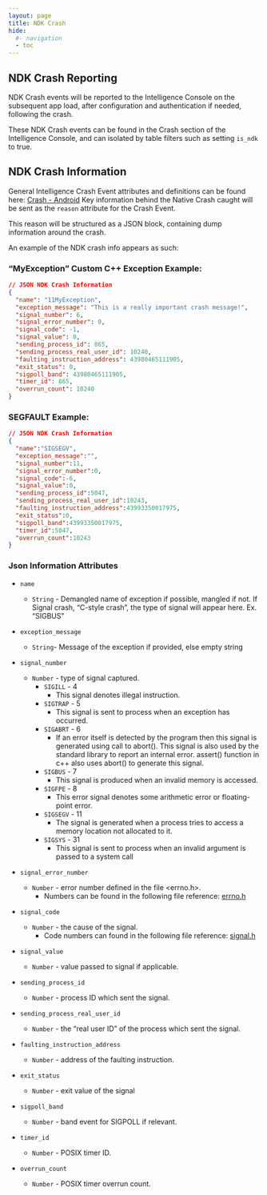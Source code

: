 ```yaml
---
layout: page
title: NDK Crash
hide:
  #- navigation
  - toc
---
```


## NDK Crash Reporting

NDK Crash events will be reported to the Intelligence Console on the subsequent app load, after configuration and authentication if needed, following the crash.

These NDK Crash events can be found in the Crash section of the Intelligence Console, and can isolated by table filters such as setting `is_ndk` to true.

## NDK Crash Information
General Intelligence Crash Event attributes and definitions can be found here: [Crash - Android](https://docs.omnissa.com/bundle/WS1Intelligence/page/IntelExpMngtDefMobileIntelligenceSDK.html#crashes_-_android)
Key information behind the Native Crash caught will be sent as the `reason` attribute for the Crash Event.

This reason will be structured as a JSON block, containing dump information around the crash.

An example of the NDK crash info appears as such:
### “MyException” Custom C++ Exception Example:
```JSON
// JSON NDK Crash Information
{
  "name": "11MyException",
  "exception_message": "This is a really important crash message!",
  "signal_number": 6,
  "signal_error_number": 0,
  "signal_code": -1,
  "signal_value": 0,
  "sending_process_id": 865,
  "sending_process_real_user_id": 10240,
  "faulting_instruction_address": 43980465111905,
  "exit_status": 0,
  "sigpoll_band": 43980465111905,
  "timer_id": 865,
  "overrun_count": 10240
}
```

### SEGFAULT Example:
```JSON
// JSON NDK Crash Information
{
  "name":"SIGSEGV",
  "exception_message":"",
  "signal_number":11,
  "signal_error_number":0,
  "signal_code":-6,
  "signal_value":0,
  "sending_process_id":5047,
  "sending_process_real_user_id":10243,
  "faulting_instruction_address":43993350017975,
  "exit_status":0,
  "sigpoll_band":43993350017975,
  "timer_id":5047,
  "overrun_count":10243
}
```

### Json Information Attributes
- `name`
  - `String` - Demangled name of exception if possible, mangled if not. If Signal crash, “C-style crash”, the type of signal will appear here. Ex. “SIGBUS”
  
- `exception_message` 
  - `String`- Message of the exception if provided, else empty string
  
- `signal_number`
  - `Number` - type of signal captured. 
    - `SIGILL` - 4 
      - This signal denotes illegal instruction. 
    - `SIGTRAP` - 5 
      - This signal is sent to process when an exception has occurred. 
    - `SIGABRT` - 6 
      - If an error itself is detected by the program then this signal is generated using call to abort(). This signal is also used by the standard library to report an internal error. assert() function in c++ also uses abort() to generate this signal. 
    - `SIGBUS` - 7 
      - This signal is produced when an invalid memory is accessed. 
    - `SIGFPE` - 8 
      - This error signal denotes some arithmetic error or floating-point error. 
    - `SIGSEGV` - 11 
      - The signal is generated when a process tries to access a memory location not allocated to it.
    - `SIGSYS` - 31 
      - This signal is sent to process when an invalid argument is passed to a system call

- `signal_error_number`
  - `Number` - error number defined in the file <errno.h>. 
    - Numbers can be found in the following file reference: [errno.h](https://android.googlesource.com/kernel/lk/+/dima/for-travis/include/errno.h)

- `signal_code`
  - `Number` - the cause of the signal. 
    - Code numbers can found in the following file reference: [signal.h](https://github.com/openbsd/src/blob/master/sys/sys/signal.h)

- `signal_value`
  - `Number` - value passed to signal if applicable.

- `sending_process_id`
  - `Number` - process ID which sent the signal.

- `sending_process_real_user_id`
  - `Number` - the “real user ID” of the process which sent the signal.

- `faulting_instruction_address`
  - `Number` - address of the faulting instruction.

- `exit_status`
  - `Number` - exit value of the signal

- `sigpoll_band`
  - `Number` - band event for SIGPOLL if relevant.

- `timer_id`
  - `Number` - POSIX timer ID.

- `overrun_count`
  - `Number` - POSIX timer overrun count.

